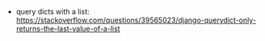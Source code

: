 - query dicts with a list: https://stackoverflow.com/questions/39565023/django-querydict-only-returns-the-last-value-of-a-list

